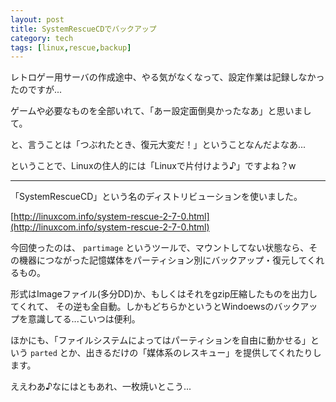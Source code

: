 ```yaml
---
layout: post
title: SystemRescueCDでバックアップ
category: tech
tags: [linux,rescue,backup]
---
```


レトロゲー用サーバの作成途中、やる気がなくなって、設定作業は記録しなかったのですが...

ゲームや必要なものを全部いれて、「あー設定面倒臭かったなあ」と思いまして。

と、言うことは「つぶれたとき、復元大変だ！」ということなんだよなあ...

ということで、Linuxの住人的には「Linuxで片付けよう♪」ですよね？w

---

「SystemRescueCD」という名のディストリビューションを使いました。

[http://linuxcom.info/system-rescue-2-7-0.html](http://linuxcom.info/system-rescue-2-7-0.html)

今回使ったのは、 `partimage` というツールで、マウントしてない状態なら、その機器につながった記憶媒体をパーティション別にバックアップ・復元してくれるもの。

形式はImageファイル(多分DD)か、もしくはそれをgzip圧縮したものを出力してくれて、
その逆も全自動。しかもどちらかというとWindoewsのバックアップを意識してる...こいつは便利。

ほかにも、「ファイルシステムによってはパーティションを自由に動かせる」という
`parted` とか、出きるだけの「媒体系のレスキュー」を提供してくれたりします。

ええわあ♪なにはともあれ、一枚焼いとこう...

